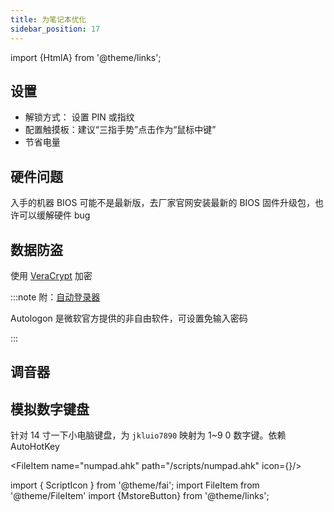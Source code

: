 ```yaml
---
title: 为笔记本优化
sidebar_position: 17
---
```


import {HtmlA} from '@theme/links';

## 设置

- 解锁方式： 设置 PIN 或指纹
- <HtmlA href="ms-settings:devices-touchpad">配置触摸板</HtmlA>：建议“三指手势”点击作为“鼠标中键”
- <HtmlA href="ms-settings:batterysaver-settings">节省电量</HtmlA>

<!--

## BitLocker

仅专业版可用，防盗加密。veracrypt 是开源替代品

<details className="let-details-to-gray">
    <summary>错误：系统找不到制定的文件</summary>

管理员运行：

    mv C:\Windows\System32\Recovery\ReAgent.xml C:\Windows\System32\Recovery\ReAgent.xml.old

</details>
 -->

## 硬件问题

入手的机器 BIOS 可能不是最新版，去厂家官网安装最新的 BIOS 固件升级包，也许可以缓解硬件 bug

## 数据防盗

使用 [VeraCrypt](https://www.veracrypt.fr/en/Downloads.html) 加密

<GetPkg name="veracrypt" choco winget />

:::note 附：[自动登录器](https://docs.microsoft.com/zh-cn/sysinternals/downloads/autologon)

Autologon 是微软官方提供的非自由软件，可设置免输入密码

<GetPkg choco="autologon" />

:::

## 调音器

## 模拟数字键盘

针对 14 寸一下小电脑键盘，为 `jkluio7890` 映射为 1~9 0 数字键。依赖 AutoHotKey

<FileItem name="numpad.ahk" path="/scripts/numpad.ahk" icon={<ScriptIcon />}/>

import { ScriptIcon } from '@theme/fai';
import FileItem from '@theme/FileItem'
import {MstoreButton} from '@theme/links';
